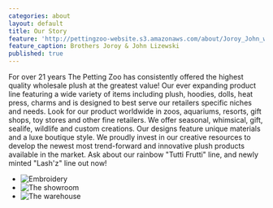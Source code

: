 ```yaml
---
categories: about
layout: default
title: Our Story
feature: 'http://pettingzoo-website.s3.amazonaws.com/about/Joroy_John_web.jpg'
feature_caption: Brothers Joroy & John Lizewski
published: true
---
```


For over 21 years The Petting Zoo has consistently offered the highest quality wholesale plush at the greatest value! Our ever expanding product line featuring a wide variety of items including plush, hoodies, dolls, heat press, charms and is designed to best serve our retailers specific niches and needs. Look for our product worldwide in zoos, aquariums, resorts, gift shops, toy stores and other fine retailers. We offer seasonal, whimsical, gift, sealife, wildlife and custom creations. Our designs feature unique materials and a luxe boutique style. We proudly invest in our creative resources to develop the newest most trend-forward and innovative plush products available in the market. Ask about our rainbow "Tutti Frutti" line, and newly minted "Lash'z" line out now!

- ![Embroidery](http://pettingzoo-website.s3.amazonaws.com/about/embroidery.jpg)
- ![The showroom](http://pettingzoo-website.s3.amazonaws.com/about/showroom3.jpg)
- ![The warehouse](http://pettingzoo-website.s3.amazonaws.com/about/warehouse2.jpg)
